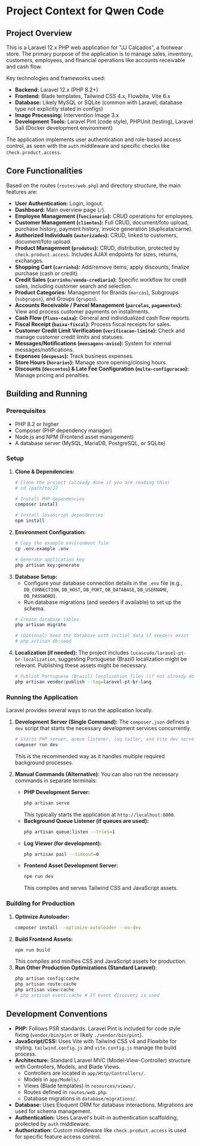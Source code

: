 # Project Context for Qwen Code

## Project Overview

This is a Laravel 12.x PHP web application for "JJ Calçados", a footwear store. The primary purpose of the application is to manage sales, inventory, customers, employees, and financial operations like accounts receivable and cash flow.

Key technologies and frameworks used:
- **Backend:** Laravel 12.x (PHP 8.2+)
- **Frontend:** Blade templates, Tailwind CSS 4.x, Flowbite, Vite 6.x
- **Database:** Likely MySQL or SQLite (common with Laravel, database type not explicitly stated in configs)
- **Image Processing:** Intervention Image 3.x
- **Development Tools:** Laravel Pint (code style), PHPUnit (testing), Laravel Sail (Docker development environment)

The application implements user authentication and role-based access control, as seen with the `auth` middleware and specific checks like `check.product.access`.

## Core Functionalities

Based on the routes (`routes/web.php`) and directory structure, the main features are:
- **User Authentication:** Login, logout.
- **Dashboard:** Main overview page (`/`).
- **Employee Management (`funcionario`):** CRUD operations for employees.
- **Customer Management (`clientes`):** Full CRUD, document/foto upload, purchase history, payment history, invoice generation (duplicata/carne).
- **Authorized Individuals (`autorizados`):** CRUD, linked to customers, document/foto upload.
- **Product Management (`produtos`):** CRUD, distribution, protected by `check.product.access`. Includes AJAX endpoints for sizes, returns, exchanges.
- **Shopping Cart (`carrinho`):** Add/remove items, apply discounts, finalize purchase (cash or credit).
- **Credit Sales (`carrinho/venda-crediario`):** Specific workflow for credit sales, including customer search and selection.
- **Product Categories:** Management for Brands (`marcas`), Subgroups (`subgrupos`), and Groups (`grupos`).
- **Accounts Receivable / Parcel Management (`parcelas`, `pagamentos`):** View and process customer payments on installments.
- **Cash Flow (`fluxo-caixa`):** General and individualized cash flow reports.
- **Fiscal Receipt (`baixa-fiscal`):** Process fiscal receipts for sales.
- **Customer Credit Limit Verification (`verificacao-limite`):** Check and manage customer credit limits and statuses.
- **Messages/Notifications (`mensagens-aviso`):** System for internal messages/notifications.
- **Expenses (`despesas`):** Track business expenses.
- **Store Hours (`horarios`):** Manage store opening/closing hours.
- **Discounts (`descontos`) & Late Fee Configuration (`multa-configuracao`):** Manage pricing and penalties.

## Building and Running

### Prerequisites

- PHP 8.2 or higher
- Composer (PHP dependency manager)
- Node.js and NPM (Frontend asset management)
- A database server (MySQL, MariaDB, PostgreSQL, or SQLite)

### Setup

1.  **Clone & Dependencies:**
    ```bash
    # Clone the project (already done if you are reading this)
    # cd /path/to/JJ

    # Install PHP dependencies
    composer install

    # Install JavaScript dependencies
    npm install
    ```
2.  **Environment Configuration:**
    ```bash
    # Copy the example environment file
    cp .env.example .env

    # Generate application key
    php artisan key:generate
    ```
3.  **Database Setup:**
    - Configure your database connection details in the `.env` file (e.g., `DB_CONNECTION`, `DB_HOST`, `DB_PORT`, `DB_DATABASE`, `DB_USERNAME`, `DB_PASSWORD`).
    - Run database migrations (and seeders if available) to set up the schema.
    ```bash
    # Create database tables
    php artisan migrate

    # (Optional) Seed the database with initial data if seeders exist
    # php artisan db:seed
    ```
4.  **Localization (if needed):**
    The project includes `lucascudo/laravel-pt-br-localization`, suggesting Portuguese (Brazil) localization might be relevant. Publishing these assets might be necessary.
    ```bash
    # Publish Portuguese (Brazil) localization files (if not already done)
    php artisan vendor:publish --tag=laravel-pt-br-lang
    ```

### Running the Application

Laravel provides several ways to run the application locally.

1.  **Development Server (Single Command):**
    The `composer.json` defines a `dev` script that starts the necessary development services concurrently.
    ```bash
    # Starts PHP server, queue listener, log tailer, and Vite dev server
    composer run dev
    ```
    This is the recommended way as it handles multiple required background processes.

2.  **Manual Commands (Alternative):**
    You can also run the necessary commands in separate terminals:
    -   **PHP Development Server:**
        ```bash
        php artisan serve
        ```
        This typically starts the application at `http://localhost:8000`.
    -   **Background Queue Listener (if queues are used):**
        ```bash
        php artisan queue:listen --tries=1
        ```
    -   **Log Viewer (for development):**
        ```bash
        php artisan pail --timeout=0
        ```
    -   **Frontend Asset Development Server:**
        ```bash
        npm run dev
        ```
        This compiles and serves Tailwind CSS and JavaScript assets.

### Building for Production

1.  **Optimize Autoloader:**
    ```bash
    composer install --optimize-autoloader --no-dev
    ```
2.  **Build Frontend Assets:**
    ```bash
    npm run build
    ```
    This compiles and minifies CSS and JavaScript assets for production.
3.  **Run Other Production Optimizations (Standard Laravel):**
    ```bash
    php artisan config:cache
    php artisan route:cache
    php artisan view:cache
    # php artisan event:cache # If event discovery is used
    ```

## Development Conventions

- **PHP:** Follows PSR standards. Laravel Pint is included for code style fixing (`vendor/bin/pint` or likely `./vendor/bin/pint`).
- **JavaScript/CSS:** Uses Vite with Tailwind CSS v4 and Flowbite for styling. `tailwind.config.js` and `vite.config.js` manage the build process.
- **Architecture:** Standard Laravel MVC (Model-View-Controller) structure with Controllers, Models, and Blade Views.
  - Controllers are located in `app/Http/Controllers/`.
  - Models in `app/Models/`.
  - Views (Blade templates) in `resources/views/`.
  - Routes defined in `routes/web.php`.
  - Database migrations in `database/migrations/`.
- **Database:** Uses Eloquent ORM for database interactions. Migrations are used for schema management.
- **Authentication:** Uses Laravel's built-in authentication scaffolding, protected by `auth` middleware.
- **Authorization:** Custom middleware like `check.product.access` is used for specific feature access control.